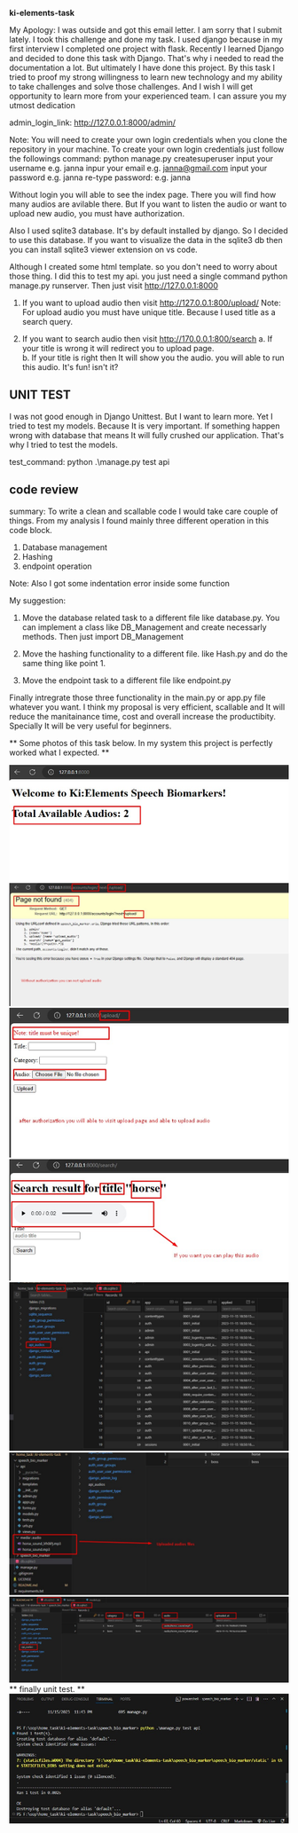 **ki-elements-task**

My Apology: I was outside and got this email letter. I am sorry that I submit lately. I took this challenge and done my task. I used django because in my first interview I completed one project with flask. Recently I learned Django and decided to done this task with Django. That's why i needed to read the documentation a lot. But ultimately I have done this project. By this task I tried to proof my strong willingness to learn new technology and my ability to take challenges and solve those challenges. And I wish I will get opportunity to learn more from your experienced team. I can assure you my utmost dedication 


admin_login_link: http://127.0.0.1:8000/admin/


Note: You will need to create your own login credentials when you clone the repository in your machine. To create  your own login credentials just follow the followings command: 
    python manage.py createsuperuser
    input your username e.g. janna
    inpur your email e.g. janna@gmail.com
    input your password e.g. janna
    re-type password: e.g. janna

Without login you will able to see the index page. There you will find how many audios are avilable there. But If you want to listen the audio or want to upload new audio, you must have authorization. 


Also I used sqlite3 database. It's by default installed by django. So I decided to use this database. If you want to visualize the data in the sqlite3 db then you can install sqlite3 viewer extension on vs code. 


Although I created some html template. so you don't need to worry about those thing. I did this to test my api. you just need a single command python manage.py runserver. Then just visit http://127.0.0.1:8000 

1. If you want to upload audio then visit http://127.0.0.1:800/upload/
    Note: For upload audio you must have unique title. Because I used title as a search query. 

2. If you want to search audio then visit http://170.0.0.1:800/search
    a. If  your title is wrong it will redirect you to upload page. 
    <br>
    b. If your title is right then It will show you the audio. you will able to run this audio. It's fun! isn't it? 


## UNIT TEST ##
I was not good enough in Django Unittest. But I want to learn more. Yet I tried to test my models. Because It is very important. If something happen wrong with database that means It will fully crushed our application. That's why I tried to test the models.

test_command: python .\manage.py test api


## code review ##

summary: To write a clean and scallable code I would take care couple of things. From my analysis I found mainly three different operation in this code block.
1. Database management
2. Hashing
3. endpoint operation 

Note: Also I got some indentation error inside some function 

My suggestion: 
1. Move the database related task to a different file like database.py. You can implement a class like DB_Management and create necessarly methods. Then just import DB_Management 

2. Move the hashing functionality to a different file. like Hash.py and do the same thing like point 1. 

3. Move the endpoint task to a different file like endpoint.py 

Finally intregrate those three functionality in the main.py or app.py file whatever you want. I think my proposal is very efficient, scallable and It will reduce the manitainance time, cost and overall increase the productibity. Specially It will be very useful for beginners. 



** Some photos of this task below. In my system this project is perfectly worked what I expected. ** 


![home page](project_test_images/home.jpg)
![home page](project_test_images/without_authorization.jpg)
![home page](project_test_images/after_authorization.jpg)
![home page](project_test_images/play_audio.jpg)
![home page](project_test_images/sqlite3.jpg)
![home page](project_test_images/uploaded_files.jpg)
![home page](project_test_images/audios_db.jpg)
** finally unit test. **
![home page](project_test_images/unittest.jpg)
